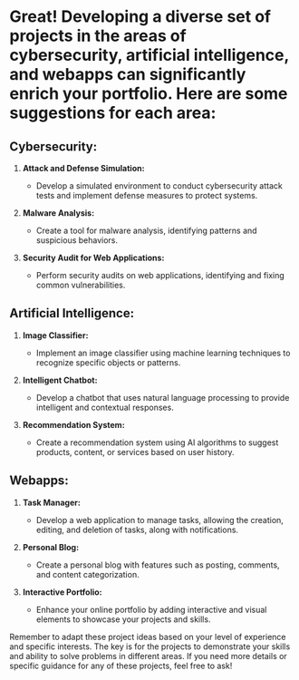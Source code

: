 # Great! Developing a diverse set of projects in the areas of cybersecurity, artificial intelligence, and webapps can significantly enrich your portfolio. Here are some suggestions for each area:

## Cybersecurity:

1. **Attack and Defense Simulation:**
   - Develop a simulated environment to conduct cybersecurity attack tests and implement defense measures to protect systems.

2. **Malware Analysis:**
   - Create a tool for malware analysis, identifying patterns and suspicious behaviors.

3. **Security Audit for Web Applications:**
   - Perform security audits on web applications, identifying and fixing common vulnerabilities.

## Artificial Intelligence:

1. **Image Classifier:**
   - Implement an image classifier using machine learning techniques to recognize specific objects or patterns.

2. **Intelligent Chatbot:**
   - Develop a chatbot that uses natural language processing to provide intelligent and contextual responses.

3. **Recommendation System:**
   - Create a recommendation system using AI algorithms to suggest products, content, or services based on user history.

## Webapps:

1. **Task Manager:**
   - Develop a web application to manage tasks, allowing the creation, editing, and deletion of tasks, along with notifications.

2. **Personal Blog:**
   - Create a personal blog with features such as posting, comments, and content categorization.

3. **Interactive Portfolio:**
   - Enhance your online portfolio by adding interactive and visual elements to showcase your projects and skills.

Remember to adapt these project ideas based on your level of experience and specific interests. The key is for the projects to demonstrate your skills and ability to solve problems in different areas. If you need more details or specific guidance for any of these projects, feel free to ask!
